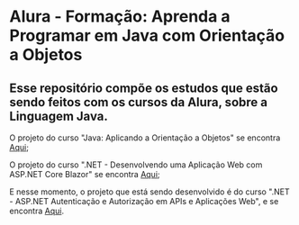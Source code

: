 # Alura - Formação: Aprenda a Programar em Java com Orientação a Objetos
## Esse repositório compõe os estudos que estão sendo feitos com os cursos da Alura, sobre a Linguagem Java.

O projeto do curso "Java: Aplicando a Orientação a Objetos" se encontra [Aqui](https://github.com/matheus-vsm/AluraScreenSoundDotNetCourse/tree/NET---Criando-uma-API-Web-com-ASP.NET-Core);

O projeto do curso ".NET - Desenvolvendo uma Aplicação Web com ASP.NET Core Blazor" se encontra [Aqui](https://github.com/matheus-vsm/AluraScreenSoundDotNetCourse/tree/NET---Desenvolvendo-uma-Aplica%C3%A7%C3%A3o-Web-com-ASP.NET-Core-Blazor);

E nesse momento, o projeto que está sendo desenvolvido é do curso ".NET - ASP.NET Autenticação e Autorização em APIs e Aplicações Web", e se encontra [Aqui](https://github.com/matheus-vsm/AluraScreenSoundDotNetCourse/tree/NET---ASP.NET-Autentica%C3%A7%C3%A3o-e-Autoriza%C3%A7%C3%A3o-em-APIs-e-Aplica%C3%A7%C3%B5es-Web).
